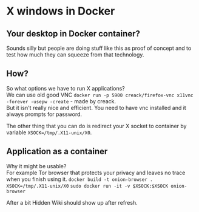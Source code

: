 # X windows in Docker

## Your desktop in Docker container?

Sounds silly but people are doing stuff like this as proof of concept and to test how much they can squeeze from that technology.

## How?

So what options we have to run X applications?  
We can use old good VNC `docker run -p 5900 creack/firefox-vnc x11vnc -forever -usepw -create` - made by creack.  
But it isn't really nice and efficient. You need to have vnc installed and it always prompts for password.  
  
The other thing that you can do is redirect your X socket to container by variable `XSOCK=/tmp/.X11-unix/X0`.

## Application as a container

Why it might be usable?  
For example Tor browser that protects your privacy and leaves no trace when you finish using it.
`docker build -t onion-browser .`
`XSOCK=/tmp/.X11-unix/X0`
`sudo docker run -it -v $XSOCK:$XSOCK onion-browser`

After a bit Hidden Wiki should show up after refresh.